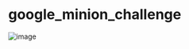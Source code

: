 # google_minion_challenge

![image](https://github.com/nerobite/google_minion_challenge/assets/130888872/f111f2fa-1bde-40b8-86d3-19d9beab3153)
